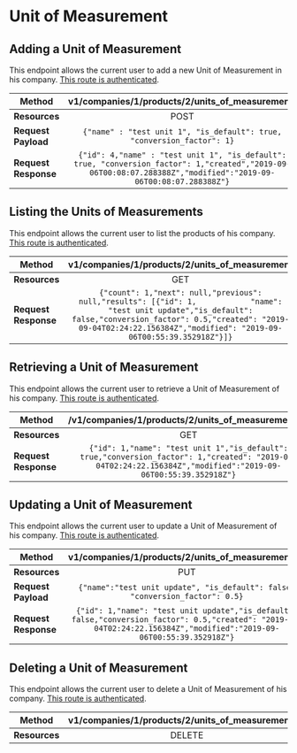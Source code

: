 # Unit of Measurement

## Adding a Unit of Measurement
This endpoint allows the current user to add a new Unit of Measurement in his company. [This route is authenticated](https://github.com/vision-i40/company_service/tree/master/docs/authentication#authenticated-endpoints).

| **Method**            | v1/companies/1/products/2/units_of_measurement/     |
|-----------------------|:---------------------:|
| **Resources**         | POST                   |
| **Request Payload**   | `{"name" : "test unit 1",	"is_default": true,	"conversion_factor": 1}` |
| **Request Response**  | `{"id": 4,"name" : "test unit 1",	"is_default": true,	"conversion_factor": 1,"created","2019-09-06T00:08:07.288388Z","modified":"2019-09-06T00:08:07.288388Z"}` |


## Listing the Units of Measurements
This endpoint allows the current user to list the products of his company. [This route is authenticated](https://github.com/vision-i40/company_service/tree/master/docs/authentication#authenticated-endpoints).

| **Method**            | v1/companies/1/products/2/units_of_measurement     |
|-----------------------|:---------------------:|
| **Resources**         | GET                   |
| **Request Response**  | `{"count": 1,"next": null,"previous": null,"results": [{"id": 1,            "name": "test unit update","is_default": false,"conversion_factor": 0.5,"created": "2019-09-04T02:24:22.156384Z","modified": "2019-09-06T00:55:39.352918Z"}]}` |


## Retrieving a Unit of Measurement
This endpoint allows the current user to retrieve a Unit of Measurement of his company. [This route is authenticated](https://github.com/vision-i40/company_service/tree/master/docs/authentication#authenticated-endpoints).

| **Method**            | /v1/companies/1/products/2/units_of_measurement/1/     |
|-----------------------|:---------------------:|
| **Resources**         | GET                   |
| **Request Response**  | `{"id": 1,"name": "test unit 1","is_default": true,"conversion_factor": 1,"created": "2019-09-04T02:24:22.156384Z","modified":"2019-09-06T00:55:39.352918Z"}` |


## Updating a Unit of Measurement
This endpoint allows the current user to update a Unit of Measurement of his company. [This route is authenticated](https://github.com/vision-i40/company_service/tree/master/docs/authentication#authenticated-endpoints).

| **Method**            | v1/companies/1/products/2/units_of_measurement/1/     |
|-----------------------|:---------------------:|
| **Resources**         | PUT                   |
| **Request Payload**   | `{"name":"test unit update", "is_default": false, "conversion_factor": 0.5}` |
| **Request Response**  | `{"id": 1,"name": "test unit update","is_default": false,"conversion_factor": 0.5,"created": "2019-09-04T02:24:22.156384Z","modified":"2019-09-06T00:55:39.352918Z"}` |

## Deleting a Unit of Measurement
This endpoint allows the current user to delete a Unit of Measurement of his company. [This route is authenticated](https://github.com/vision-i40/company_service/tree/master/docs/authentication#authenticated-endpoints).

| **Method**            | v1/companies/1/products/2/units_of_measurement/1/     |
|-----------------------|:---------------------:|
| **Resources**         | DELETE                   |
